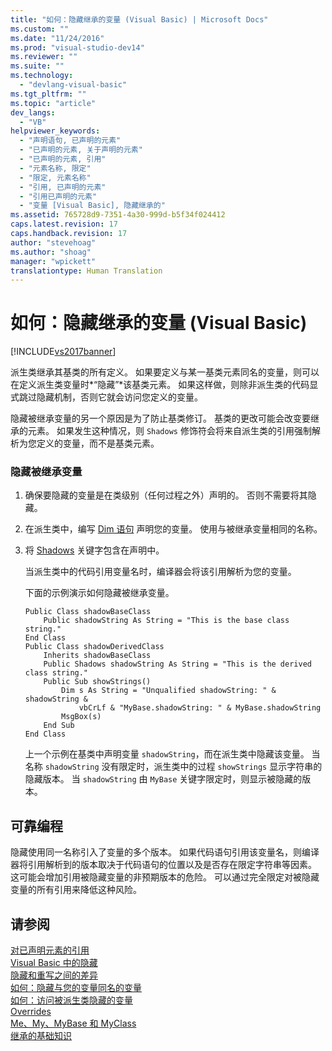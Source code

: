 ```yaml
---
title: "如何：隐藏继承的变量 (Visual Basic) | Microsoft Docs"
ms.custom: ""
ms.date: "11/24/2016"
ms.prod: "visual-studio-dev14"
ms.reviewer: ""
ms.suite: ""
ms.technology: 
  - "devlang-visual-basic"
ms.tgt_pltfrm: ""
ms.topic: "article"
dev_langs: 
  - "VB"
helpviewer_keywords: 
  - "声明语句, 已声明的元素"
  - "已声明的元素, 关于声明的元素"
  - "已声明的元素, 引用"
  - "元素名称, 限定"
  - "限定, 元素名称"
  - "引用, 已声明的元素"
  - "引用已声明的元素"
  - "变量 [Visual Basic], 隐藏继承的"
ms.assetid: 765728d9-7351-4a30-999d-b5f34f024412
caps.latest.revision: 17
caps.handback.revision: 17
author: "stevehoag"
ms.author: "shoag"
manager: "wpickett"
translationtype: Human Translation
---
```

# 如何：隐藏继承的变量 (Visual Basic)
[!INCLUDE[vs2017banner](../../../../csharp/includes/vs2017banner.md)]

派生类继承其基类的所有定义。  如果要定义与某一基类元素同名的变量，则可以在定义派生类变量时*“隐藏”*该基类元素。  如果这样做，则除非派生类的代码显式跳过隐藏机制，否则它就会访问您定义的变量。  
  
 隐藏被继承变量的另一个原因是为了防止基类修订。  基类的更改可能会改变要继承的元素。  如果发生这种情况，则 `Shadows` 修饰符会将来自派生类的引用强制解析为您定义的变量，而不是基类元素。  
  
### 隐藏被继承变量  
  
1.  确保要隐藏的变量是在类级别（任何过程之外）声明的。  否则不需要将其隐藏。  
  
2.  在派生类中，编写 [Dim 语句](../../../../visual-basic/language-reference/statements/dim-statement.md) 声明您的变量。  使用与被继承变量相同的名称。  
  
3.  将 [Shadows](../../../../visual-basic/language-reference/modifiers/shadows.md) 关键字包含在声明中。  
  
     当派生类中的代码引用变量名时，编译器会将该引用解析为您的变量。  
  
     下面的示例演示如何隐藏被继承变量。  
  
    ```  
    Public Class shadowBaseClass  
        Public shadowString As String = "This is the base class string."  
    End Class  
    Public Class shadowDerivedClass  
        Inherits shadowBaseClass  
        Public Shadows shadowString As String = "This is the derived class string."  
        Public Sub showStrings()  
            Dim s As String = "Unqualified shadowString: " & shadowString &  
                vbCrLf & "MyBase.shadowString: " & MyBase.shadowString  
            MsgBox(s)  
        End Sub  
    End Class  
    ```  
  
     上一个示例在基类中声明变量 `shadowString`，而在派生类中隐藏该变量。  当名称 `shadowString` 没有限定时，派生类中的过程 `showStrings` 显示字符串的隐藏版本。  当 `shadowString` 由 `MyBase` 关键字限定时，则显示被隐藏的版本。  
  
## 可靠编程  
 隐藏使用同一名称引入了变量的多个版本。  如果代码语句引用该变量名，则编译器将引用解析到的版本取决于代码语句的位置以及是否存在限定字符串等因素。  这可能会增加引用被隐藏变量的非预期版本的危险。  可以通过完全限定对被隐藏变量的所有引用来降低这种风险。  
  
## 请参阅  
 [对已声明元素的引用](../../../../visual-basic/programming-guide/language-features/declared-elements/references-to-declared-elements.md)   
 [Visual Basic 中的隐藏](../../../../visual-basic/programming-guide/language-features/declared-elements/shadowing.md)   
 [隐藏和重写之间的差异](../../../../visual-basic/programming-guide/language-features/declared-elements/differences-between-shadowing-and-overriding.md)   
 [如何：隐藏与您的变量同名的变量](../../../../visual-basic/programming-guide/language-features/declared-elements/how-to-hide-a-variable-with-the-same-name-as-your-variable.md)   
 [如何：访问被派生类隐藏的变量](../../../../visual-basic/programming-guide/language-features/declared-elements/how-to-access-a-variable-hidden-by-a-derived-class.md)   
 [Overrides](../../../../visual-basic/language-reference/modifiers/overrides.md)   
 [Me、My、MyBase 和 MyClass](../../../../visual-basic/programming-guide/program-structure/me-my-mybase-and-myclass.md)   
 [继承的基础知识](../../../../visual-basic/programming-guide/language-features/objects-and-classes/inheritance-basics.md)